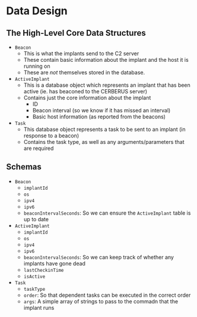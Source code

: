 # Data Design

## The High-Level Core Data Structures

- `Beacon`
  - This is what the implants send to the C2 server
  - These contain basic information about the implant and the host it is running on
  - These are *not* themselves stored in the database.
- `ActiveImplant`
  - This is a database object which represents an implant that has been active (ie. has beaconed to the CERBERUS server)
  - Contains just the core information about the implant
    - ID
    - Beacon interval (so we know if it has missed an interval)
    - Basic host information (as reported from the beacons)
- `Task`
  - This database object represents a task to be sent to an implant (in response to a beacon)
  - Contains the task type, as well as any arguments/parameters that are required

## Schemas

- `Beacon`
  - `implantId`
  - `os`
  - `ipv4`
  - `ipv6`
  - `beaconIntervalSeconds`: So we can ensure the `ActiveImplant` table is up to date
- `ActiveImplant`
  - `implantId`
  - `os`
  - `ipv4`
  - `ipv6`
  - `beaconIntervalSeconds`: So we can keep track of whether any implants have gone dead
  - `lastCheckinTime`
  - `isActive`
- `Task`
  - `taskType`
  - `order`: So that dependent tasks can be executed in the correct order
  - `args`: A simple array of strings to pass to the commadn that the implant runs